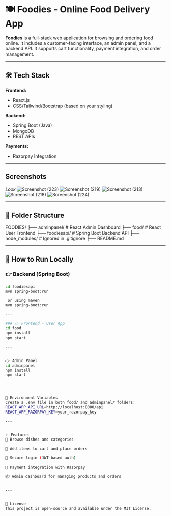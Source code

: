 # 🍽️ Foodies - Online Food Delivery App

**Foodies** is a full-stack web application for browsing and ordering food online. It includes a customer-facing interface, an admin panel, and a backend API. It supports cart functionality, payment integration, and order management.

---

## 🛠️ Tech Stack

**Frontend:**
- React.js
- CSS/Tailwind/Bootstrap (based on your styling)

**Backend:**
- Spring Boot (Java)
- MongoDB
- REST APIs

**Payments:**
- Razorpay Integration

---

## Screenshots
*Look*
![Screenshot (223)](https://github.com/user-attachments/assets/bb26ea76-fd1f-4a16-a8bb-18508c34eefc)
![Screenshot (219)](https://github.com/user-attachments/assets/ef910ef1-3194-41fa-942a-b6047972ea01)
![Screenshot (213)](https://github.com/user-attachments/assets/a86a4bda-2948-4d07-b1a8-010e1b714904)
![Screenshot (218)](https://github.com/user-attachments/assets/6ca6f947-00cb-4d67-be72-1615528e02ef)
![Screenshot (224)](https://github.com/user-attachments/assets/6e7f7cfc-f663-498c-bffa-44823d1d39d2)

---

## 📁 Folder Structure

FOODIES/
├── adminpanel/ # React Admin Dashboard
├── food/ # React User Frontend
├── foodiesapi/ # Spring Boot Backend API
├── node_modules/ # Ignored in .gitignore
├── README.md


---

## 🚀 How to Run Locally

### 👉 Backend (Spring Boot)
```bash
cd foodiesapi
mvn spring-boot:run

 or using maven
mvn spring-boot:run

---

### 👉 Frontend - User App
cd food
npm install
npm start

---


👉 Admin Panel
cd adminpanel
npm install
npm start

---


🔐 Environment Variables
Create a .env file in both food/ and adminpanel/ folders:
REACT_APP_API_URL=http://localhost:8080/api
REACT_APP_RAZORPAY_KEY=your_razorpay_key

---


✨ Features
🍱 Browse dishes and categories

🛒 Add items to cart and place orders

🔐 Secure login (JWT-based auth)

🧾 Payment integration with Razorpay

📦 Admin dashboard for managing products and orders


---


📜 License
This project is open-source and available under the MIT License.

